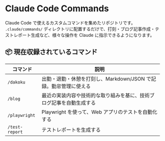 # Claude Code Commands

Claude Code で使えるカスタムコマンドを集めたリポジトリです。
`.claude/commands/` ディレクトリに配置するだけで、打刻・ブログ記事作成・テストレポート生成など、様々な操作を Claude に指示できるようになります。

## 📦 現在収録されているコマンド

| コマンド       | 説明                                                                 |
| -------------- | -------------------------------------------------------------------- |
| `/dakoku`      | 出勤・退勤・休憩を打刻し、Markdown/JSON で記録。勤怠管理に使える     |
| `/blog`        | 最近の実装内容や技術的な取り組みを基に、技術ブログ記事を自動生成する |
| `/playwright`  | Playwright を使って、Web アプリのテストを自動化する                  |
| `/test-report` | テストレポートを生成する                                             |
